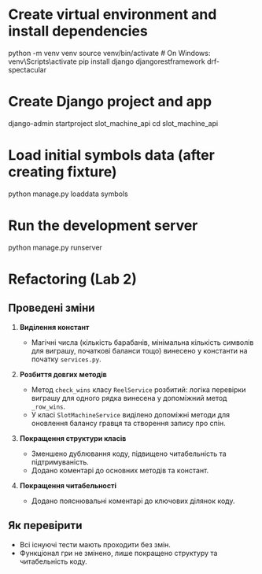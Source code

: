 # Create virtual environment and install dependencies
python -m venv venv
source venv/bin/activate  # On Windows: venv\Scripts\activate
pip install django djangorestframework drf-spectacular

# Create Django project and app
django-admin startproject slot_machine_api
cd slot_machine_api

# Load initial symbols data (after creating fixture)
python manage.py loaddata symbols

# Run the development server
python manage.py runserver

# Refactoring (Lab 2)

## Проведені зміни

1. **Виділення констант**
   - Магічні числа (кількість барабанів, мінімальна кількість символів для виграшу, початкові баланси тощо) винесено у константи на початку `services.py`.

2. **Розбиття довгих методів**
   - Метод `check_wins` класу `ReelService` розбитий: логіка перевірки виграшу для одного рядка винесена у допоміжний метод `_row_wins`.
   - У класі `SlotMachineService` виділено допоміжні методи для оновлення балансу гравця та створення запису про спін.

3. **Покращення структури класів**
   - Зменшено дублювання коду, підвищено читабельність та підтримуваність.
   - Додано коментарі до основних методів та констант.

4. **Покращення читабельності**
   - Додано пояснювальні коментарі до ключових ділянок коду.

## Як перевірити
- Всі існуючі тести мають проходити без змін.
- Функціонал гри не змінено, лише покращено структуру та читабельність коду.